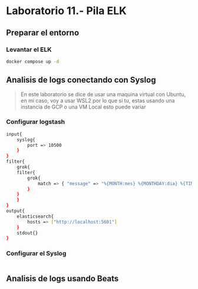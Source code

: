 # Laboratorio 11.- Pila ELK

## Preparar el entorno

### Levantar el ELK

```bash
docker compose up -d
```

## Analisis de logs conectando con Syslog

> En este laboratorio se dice de usar una maquina virtual con Ubuntu, en mi caso, voy a usar WSL2 por lo que si tu, estas usando una instancia de GCP o una VM Local esto puede variar

### Configurar logstash

```bash
input{
    syslog{
        port => 10500
    }
}
filter{
    grok{
    filter{
        grok{
            match => { "message" => "%{MONTH:mes} %{MONTHDAY:dia} %{TIME:hora} %{DATA:maquina} %{DATA:programa} %{GREEDYDATA:servicio} %{GREEDYDATA:mensaje}" }
        }
    }
    }
}
output{
    elasticsearch{
        hosts => ["http://localhost:5601"]
    }
    stdout{}
}
```

### Configurar el Syslog

```bash

```

## Analisis de logs usando Beats
